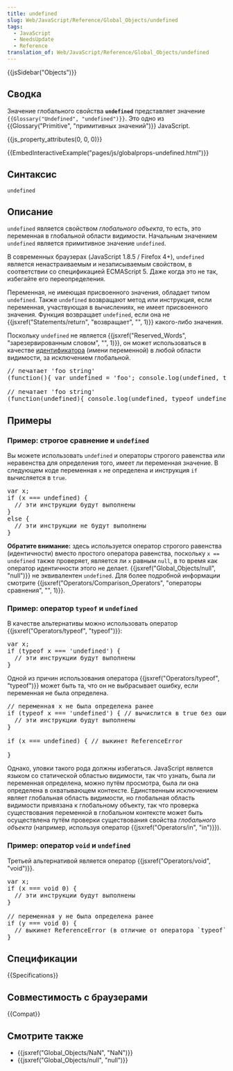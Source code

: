 ```yaml
---
title: undefined
slug: Web/JavaScript/Reference/Global_Objects/undefined
tags:
  - JavaScript
  - NeedsUpdate
  - Reference
translation_of: Web/JavaScript/Reference/Global_Objects/undefined
---
```

<div>{{jsSidebar("Objects")}}</div>

<h2 id="Summary">Сводка</h2>

<p>Значение глобального свойства <code><strong>undefined</strong></code> представляет значение <code>{{Glossary("Undefined", "undefined")}}</code>. Это одно из {{Glossary("Primitive", "примитивных значений")}} JavaScript.</p>

<div>{{js_property_attributes(0, 0, 0)}}</div>

<p>{{EmbedInteractiveExample("pages/js/globalprops-undefined.html")}}</p>

<h2 id="Syntax">Синтаксис</h2>

<pre class="syntaxbox"><code>undefined</code></pre>

<h2 id="Description">Описание</h2>

<p><code>undefined</code> является свойством <em>глобального объекта</em>, то есть, это переменная в глобальной области видимости. Начальным значением <code>undefined</code> является примитивное значение <code>undefined</code>.</p>

<p>В современных браузерах (JavaScript 1.8.5 / Firefox 4+), <code>undefined</code> является ненастраиваемым и незаписываемым свойством, в соответствии со спецификацией ECMAScript 5. Даже когда это не так, избегайте его переопределения.</p>

<p>Переменная, не имеющая присвоенного значения, обладает типом <code>undefined</code>. Также <code>undefined</code> возвращают метод или инструкция, если переменная, участвующая в вычислениях, не имеет присвоенного значения. Функция возвращает <code>undefined</code>, если она не {{jsxref("Statements/return", "возвращает", "", 1)}} какого-либо значения.</p>

<p>Поскольку <code>undefined</code> не является {{jsxref("Reserved_Words", "зарезервированным словом", "", 1)}}, он может использоваться в качестве <a href="/ru/docs/Web/JavaScript/Guide/Values,_variables,_and_literals#Variables">идентификатора</a> (имени переменной) в любой области видимости, за исключением глобальной.</p>

<pre class="brush: js">// печатает 'foo string'
(function(){ var undefined = 'foo'; console.log(undefined, typeof undefined); })();

// печатает 'foo string'
(function(undefined){ console.log(undefined, typeof undefined); })('foo');
</pre>

<h2 id="Examples">Примеры</h2>

<h3 id="Strict_equality_and_undefined">Пример: строгое сравнение и <code>undefined</code></h3>

<p>Вы можете использовать <code>undefined</code> и операторы строгого равенства или неравенства для определения того, имеет ли переменная значение. В следующем коде переменная <code>x</code> не определена и инструкция <code>if</code> вычисляется в <code>true</code>.</p>

<pre class="brush: js">var x;
if (x === undefined) {
  // эти инструкции будут выполнены
}
else {
  // эти инструкции не будут выполнены
}
</pre>

<div class="note">
<p><strong>Обратите внимание:</strong> здесь используется оператор строгого равенства (идентичности) вместо простого оператора равенства, поскольку <code>x == undefined</code> также проверяет, является ли <code>x</code> равным <code>null</code>, в то время как оператор идентичности этого не делает. {{jsxref("Global_Objects/null", "null")}} не эквивалентен <code>undefined</code>. Для более подробной информации смотрите {{jsxref("Operators/Comparison_Operators", "операторы сравнения", "", 1)}}.</p>
</div>

<h3 id="Typeof_operator_and_undefined">Пример: оператор <code>typeof</code> и <code>undefined</code></h3>

<p>В качестве альтернативы можно использовать оператор {{jsxref("Operators/typeof", "typeof")}}:</p>

<pre class="brush: js">var x;
if (typeof x === 'undefined') {
  // эти инструкции будут выполнены
}
</pre>

<p>Одной из причин использования оператора {{jsxref("Operators/typeof", "typeof")}} может быть та, что он не выбрасывает ошибку, если переменная не была определена.</p>

<pre class="brush: js">// переменная x не была определена ранее
if (typeof x === 'undefined') { // вычислится в true без ошибок
  // эти инструкции будут выполнены
}

if (x === undefined) { // выкинет ReferenceError

}
</pre>

<p>Однако, уловки такого рода должны избегаться. JavaScript является языком со статической областью видимости, так что узнать, была ли переменная определена, можно путём просмотра, была ли она определена в охватывающем контексте. Единственным исключением являет глобальная область видимости, но глобальная область видимости привязана к глобальному объекту, так что проверка существования переменной в глобальном контексте может быть осуществлена путём проверки существования свойства <em>глобального объекта</em> (например, используя оператор {{jsxref("Operators/in", "in")}}).</p>

<h3 id="Void_operator_and_undefined">Пример: оператор <code>void</code> и <code>undefined</code></h3>

<p>Третьей альтернативой является оператор {{jsxref("Operators/void", "void")}}.</p>

<pre class="brush: js">var x;
if (x === void 0) {
  // эти инструкции будут выполнены
}

// переменная y не была определена ранее
if (y === void 0) {
  // выкинет ReferenceError (в отличие от оператора `typeof`)
}
</pre>

<h2 id="Specifications">Спецификации</h2>

{{Specifications}}

<h2 id="Browser_compatibility">Совместимость с браузерами</h2>

<p>{{Compat}}</p>

<h2 id="See_also">Смотрите также</h2>

<ul>
 <li>{{jsxref("Global_Objects/NaN", "NaN")}}</li>
 <li>{{jsxref("Global_Objects/null", "null")}}</li>
</ul>
